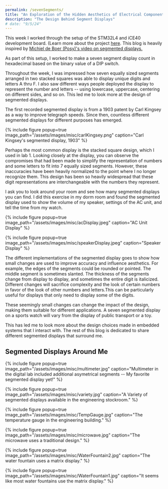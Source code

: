 ```yaml
---
permalink: /sevenSegments/
title: "An Exploration of the Hidden Aesthetics of Electrical Components"
description: "The Design Behind Segment Displays" 
# date: "9/5/24"
---
```


This week I worked through the setup of the STM32L4 and iCE40 development board. (Learn more about the project [here](/setup/). This blog is heavily inspired by [Michiel de Boer (Posy)'s video on segmented displays.](https://youtu.be/RTB5XhjbgZA?si=4bg0tpS0L5QZIPHH)

As part of this setup, I worked to make a seven segment display count in hexadecimal based on the binary value of a DIP switch. 

Throughout the week, I was impressed how seven equally sized segments arranged in two stacked squares was able to display unique digits and letters A thru F. I also saw different ways people deployed the display to represent the number and letters -- using lowercase, uppercase, centering on different sides, and so on. This led me to look more at the design of segmented displays. 

<!-- ![Lab 1 Display](images/lab1Demo.MOV)  -->

The first recorded segmented display is from a 1903 patent by Carl Kingsey as a way to improve telegraph speeds. Since then, countless different segmented displays for different purposes has emerged. 

{% include figure popup=true image_path="/assets/images/misc/carlKingsey.png" caption="Carl Kingsey's segmented display, 1903" %}

<!-- ![Carl Kingsey's segmented display, 1903](images/carlKingsey.png)  -->

Perhaps the most common display is the stacked square design, which I used in lab 1. Looking closely at the display, you can observe the compromises that had been made to simplify the representation of numbers and some letters to fit into 7 equally sized segments. However, these inaccuracies have been heavily normalized to the point where I no longer recognize them. This design has been so heavily widespread that these digit representations are interchangeable with the numbers they represent.

I ask you to look around your room and see how many segmented displays you can find. I did this exercise in my dorm room and found the segmented display used to show the volume of my speaker, settings of the AC unit, and tell the time from my watch.

{% include figure popup=true image_path="/assets/images/misc/acDisplay.jpeg" caption="AC Unit Display" %}

<!-- ![AC Unit Display](images/acDisplay.jpeg)  -->

{% include figure popup=true image_path="/assets/images/misc/speakerDisplay.jpeg" caption="Speaker Display" %}

<!-- ![Speaker Display](images/speakerDisplay.jpeg)  -->


The different implementations of the segmented display goes to show how small changes are used to improve accuracy and influence aesthetics. For example, the edges of the segments could be rounded or pointed. The middle segment is sometimes slanted. The thickness of the segments change from display to display, and sometimes the entire digit is italicized. Different changes will sacrifice complexity and the look of certain numbers in favor of the look of other numbers and letters.This can be particularly useful for displays that only need to display some of the digits.

These seemingly small changes can change the impact of the design, making them suitable for different applications. A seven segmented display on a sports watch will vary from the display of public transport or a toy. 

This has led me to look more about the design choices made in embedded systems that I interact with. The rest of this blog is dedicated to share different segmented displays that surround me. 

## Segmented Displays Around Me

{% include figure popup=true image_path="/assets/images/misc/multimeter.jpg" caption="Multimeter in the digital lab included additional asymetrical segments -- My favorite segmented display yet!" %}

<!-- ![Multimeter in the digital lab included additional asymetrical segments -- My favorite segmented display yet!](images/multimeter.jpg)  -->

{% include figure popup=true image_path="/assets/images/misc/variety.jpg" caption="A Variety of segmented displays available in the engineering stockroom." %}

<!-- ![A Variety of segmented displays available in the engineering stockroom.](images/variety.jpg)  -->

{% include figure popup=true image_path="/assets/images/misc/TempGauge.jpg" caption="The temperature gauge in the engineering building." %}

<!-- ![The temperature gauge in the engineering building.](images/TempGauge.jpg)  -->

{% include figure popup=true image_path="/assets/images/misc/microwave.jpg" caption="The microwave uses a traditional design." %}

<!-- ![The microwave uses a traditional design.](images/microwave.jpg)  -->

{% include figure popup=true image_path="/assets/images/misc/WaterFountain2.jpg" caption="The water fountain uses a matrix display." %}

<!-- ![The water fountain uses a matrix display.](images/WaterFountain2.jpg)  -->

{% include figure popup=true image_path="/assets/images/misc/WaterFountain1.jpg" caption="It seems like most water fountains use the matrix display." %}

<!-- ![It seems like most water fountains use the matrix display.](images/WaterFountain1.jpg)  -->